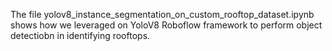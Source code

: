 The file yolov8_instance_segmentation_on_custom_rooftop_dataset.ipynb shows how we leveraged on YoloV8 Roboflow framework to perform object detectiobn in identifying rooftops.
